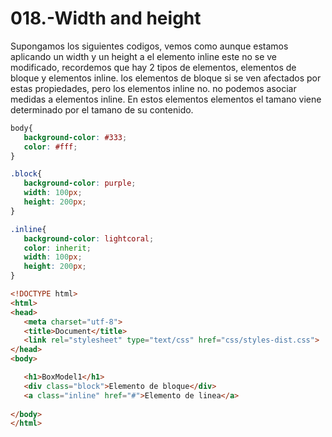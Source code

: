 018.-Width and height
===

Supongamos los siguientes codigos, vemos como aunque estamos aplicando un width y un height a el elemento inline este no se ve modificado, recordemos que hay 2 tipos de elementos, elementos de bloque y elementos inline. los elementos de bloque si se ven afectados por estas propiedades, pero los elementos inline no. no podemos asociar medidas a elementos inline. En estos elementos elementos el tamano viene determinado por el tamano de su contenido.

```css
body{
   background-color: #333;
   color: #fff;
}

.block{
   background-color: purple;
   width: 100px;
   height: 200px;
}

.inline{
   background-color: lightcoral;
   color: inherit;
   width: 100px;
   height: 200px;
}
```

```html
<!DOCTYPE html>
<html>
<head>
   <meta charset="utf-8">
   <title>Document</title>
   <link rel="stylesheet" type="text/css" href="css/styles-dist.css">
</head>
<body>

   <h1>BoxModel1</h1>
   <div class="block">Elemento de bloque</div> 
   <a class="inline" href="#">Elemento de linea</a> 
   
</body>
</html>

```